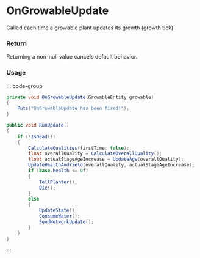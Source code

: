 # OnGrowableUpdate
<Badge type="info" text="Global"/><Badge type="danger" text="Carbon Compatible"/>
Called each time a growable plant updates its growth (growth tick).

### Return
Returning a non-null value cancels default behavior.

### Usage
::: code-group
```csharp [Example]
private void OnGrowableUpdate(GrowableEntity growable)
{
	Puts("OnGrowableUpdate has been fired!");
}
```
```csharp [Source — Assembly-CSharp @ GrowableEntity]
public void RunUpdate()
{
	if (!IsDead())
	{
		CalculateQualities(firstTime: false);
		float overallQuality = CalculateOverallQuality();
		float actualStageAgeIncrease = UpdateAge(overallQuality);
		UpdateHealthAndYield(overallQuality, actualStageAgeIncrease);
		if (base.health <= 0f)
		{
			TellPlanter();
			Die();
		}
		else
		{
			UpdateState();
			ConsumeWater();
			SendNetworkUpdate();
		}
	}
}

```
:::
